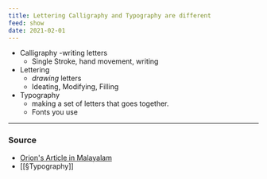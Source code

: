 ```yaml
---
title: Lettering Calligraphy and Typography are different
feed: show
date: 2021-02-01
---
```


- Calligraphy 
	-writing letters
	- Single Stroke, hand movement, writing
- Lettering
	- *drawing* letters
	- Ideating, Modifying, Filling
- Typography
	- making a set of letters that goes together. 
	- Fonts you use

---
### Source
- [Orion's Article in Malayalam](https://medium.com/kerala-designers-collaborative/%E0%B4%95%E0%B4%BE%E0%B4%B2%E0%B4%BF%E0%B4%97%E0%B5%8D%E0%B4%B0%E0%B4%AB%E0%B4%BF-%E0%B4%B2%E0%B5%86%E0%B4%B1%E0%B5%8D%E0%B4%B1%E0%B4%B1%E0%B4%BF%E0%B4%82%E0%B4%97%E0%B5%8D-%E0%B4%9F%E0%B5%88%E0%B4%AA%E0%B5%8D%E0%B4%AA%E0%B5%8B%E0%B4%97%E0%B5%8D%E0%B4%B0%E0%B4%AB%E0%B4%BF-%E0%B4%8E%E0%B4%A8%E0%B5%8D%E0%B4%A8%E0%B4%BF%E0%B4%B5-%E0%B4%AA%E0%B5%86%E0%B4%9F%E0%B5%8D%E0%B4%9F%E0%B5%86%E0%B4%A8%E0%B5%8D%E0%B4%A8%E0%B5%8D-%E0%B4%A4%E0%B4%BF%E0%B4%B0%E0%B4%BF%E0%B4%9A%E0%B5%8D%E0%B4%9A%E0%B4%B1%E0%B4%BF%E0%B4%AF%E0%B4%BE%E0%B4%82-6d99546a094) 
- [[§Typography]]